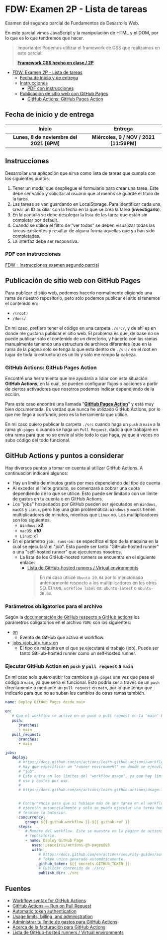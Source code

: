 # FDW: Examen 2P - Lista de tareas

Examen del segundo parcial de Fundamentos de Desarrollo Web.

En este parcial vimos JavaScript y la manipulación de HTML y el DOM, por lo que
es lo que tendremos que hacer.

> Importante: Podemos utilizar el framework de CSS que realizamos en este
> parcial:
>
> [**Framework CSS hecho en clase / 2P**](https://github.com/Fundamentos2122/framework-css-yeicobF.git "Framework CSS hecho en clase / 2P")

- [FDW: Examen 2P - Lista de tareas](#fdw-examen-2p---lista-de-tareas)
  - [Fecha de inicio y de entrega](#fecha-de-inicio-y-de-entrega)
  - [Instrucciones](#instrucciones)
    - [PDF con instrucciones](#pdf-con-instrucciones)
  - [Publicación de sitio web con GitHub Pages](#publicación-de-sitio-web-con-github-pages)
    - [GitHub Actions: GitHub Pages Action](#github-actions-github-pages-action)

## Fecha de inicio y de entrega

|                  Inicio                  |                 Entrega                 |
| :--------------------------------------: | :-------------------------------------: |
| **Lunes, 8 de noviembre del 2021 [6PM]** | **Miércoles, 9 / NOV / 2021 [11:59PM]** |

## Instrucciones

Desarrollar una aplicación que sirva como lista de tareas que cumpla con los
siguientes puntos:

1. Tener un modal que despliegue el formulario para crear una tarea. Este debe
   ser válido y solicitar al usuario que al menos se guarde el título de la
   tarea.
2. Las tareas se van guardando en LocalStorage. Para identificar cada una, crear
   un ID auxiliar con la fecha en la que se crea la tarea (**investigarlo**).
3. En la pantalla se debe desplegar la lista de las tarea que están sin
   completar por default.
4. Cuando se utilice el filtro de "ver todas" se deben visualizar todas las
   tareas existentes y resaltar de alguna forma aquellas que ya han sido
   completadas.
5. La interfaz debe ser responsiva.

### PDF con instrucciones

[FDW - Instrucciones examen segundo parcial](INSTRUCCIONES_Segundo%20Examen%20Parcial.pdf "FDW - Instrucciones examen segundo parcial")

## Publicación de sitio web con GitHub Pages

Para publicar el sitio web, podemos hacerlo normalmente eligiendo una rama de
nuestro repositorio, pero solo podemos publicar el sitio si tenemos el contenido
en:

- `/(root)`
- `/docs/`

En mi caso, prefiero tener el código en una carpeta `./src/`, y de ahí es en
donde me gustaría publicar el sitio web. El problema es que, de base no se puede
publicar solo el contenido de un directorio, y hacerlo con las ramas manualmente
teniendo una estructura de archivos diferentes (que en la rama de la página solo
se tenga lo que está dentro de `./src/` en el root en lugar de toda la
estructura) es un lío y solo me rompo la cabeza.

### GitHub Actions: GitHub Pages Action

Encontré una herramienta que me ayudaría a lidiar con esta situación: **GitHub
Actions**, en la cual, se pueden configurar flujos o acciones a partir de
ciertos activadores que nosotros podemos indicar dependiendo de la acción.

Para este caso encontré una llamada
"[**GitHub Pages Action**](peaceiris/actions-gh-pages "https://github.com/marketplace/actions/github-pages-action#getting-started")"
y está muy bien documentada. Es verdad que nunca he utilizado GitHub Actions,
por lo que me llego a confundir, pero es la herramienta que utilicé.

En mi caso quiero publicar la carpeta `./src` cuando haga un `push` a `main` a
la rama `gh-pages` o cuando se haga un `Pull Request`, dado a que trabajaré en
otra rama para que no se envíe al sitio todo lo que haga, ya que a veces no subo
código del todo funcional.

## GitHub Actions y puntos a considerar

Hay diversos puntos a tomar en cuenta al utilizar GitHub Actions. A continuación
indicaré algunos:

- Hay un límite de minutos gratis por mes dependiendo del tipo de cuenta
- Al exceder el límite gratuito, se comenzará a cobrar una cuota dependiendo de
  lo que se utilice. Esto puede ser limitado con un límite de gastos en tu
  cuenta o en GitHub Actions.
- Los "jobs" hospedados por GitHub pueden ser ejecutados en `Windows`, `macOS` y
  `Linux`, pero hay una gran problemática: `Windows` y `macOS` tienen
  multiplicadores de minutos, mientras que `Linux` no. Los multiplicadores son
  los siguientes:
  - `Windows`: **x2**
  - `macOS`: **_x10_**
  - `Linux`: x1
- En el parámetro `job: runs-on:` se especifica el tipo de la máquina en la cual
  se ejecutará el "job". Esta puede ser tanto "GitHub-hosted runner" o una
  "self-hosted runner" que ejecutemos nosotros.
  - La lista de los GitHub-hosted runners se encuentra en el siguiente enlace:
    - [Lista de GitHub-hosted runners / Virtual environments](https://docs.github.com/en/actions/learn-github-actions/workflow-syntax-for-github-actions#jobsjob_idruns-on "Lista de GitHub-hosted runners / Virtual environments")
      > En mi caso utilicé `Ubuntu 20.04` por lo mencionado anteriormente
      > respecto a los multiplicadores en los otros SO. El `YAML workflow label`
      > es: `ubuntu-latest` o `ubuntu-20.04`.

### Parámetros obligatorios para el archivo

Según la
[documentación de GitHub respecto a GitHub actions](https://docs.github.com/en/actions/learn-github-actions/workflow-syntax-for-github-actions "documentación de GitHub respecto a GitHub actions")
los parámetros obligatorios en el archivo `YAML` son los siguientes:

- [on](https://docs.github.com/en/actions/learn-github-actions/workflow-syntax-for-github-actions#on "on")
  - Evento de GitHub que activa el workflow.
- [jobs.<job_id>.runs-on](https://docs.github.com/en/actions/learn-github-actions/workflow-syntax-for-github-actions#jobsjob_idruns-on "jobs.<job_id>.runs-on")
  - El tipo de máquina en el que se ejecutará el trabajo (job). Puede ser tanto
    GitHub-hosted runner como un self-hosted runner.

### Ejecutar GitHub Action en `push` y `pull request` a `main`

En mi caso solo quiero subir los cambios a `gh-pages` una vez que pase el código
a `main`, ya que sería el funcional. Esto podría ser a través de un `push`
directamente o mediante un `pull request` en `main`, por lo que tengo que
indicarlo para que no se suban los cambios de otras ramas también.

```yaml
name: Deploy GitHub Pages desde main

on:
   # Que el workflow se active en un push o pull request en la "main" branch.
   push:
      branches:
      - main
   pull_request:
      branches:
      - main

jobs:
   deploy:
      # https://docs.github.com/en/actions/learn-github-actions/workflow-syntax-for-github-actions#jobs
      # Hay que específicar un "runner environment" en donde se ejecutará el
      # "job".
      # Este entra en los límites del "workflow usage", ya que hay límites de
      # uso y costes por uso.
      #
      # https://docs.github.com/en/actions/learn-github-actions/usage-limits-billing-and-administration


      # Concurrencia para que si hubiese más de una tarea en el workflow, se
      # ejecuten secuencialmente y solo se pueda ejecutar una tarea hasta que
      # termine la anterior.
      concurrency:
         group: ${{ github.workflow }}-${{ github.ref }}
      steps:
         # Nombre del workflow. Este se muestra en la página de actions del
         # repositorio.
         - name: Deploy GitHub Page
            uses: peaceiris/actions-gh-pages@v3
            with:
               # https://docs.github.com/en/actions/security-guides/automatic-token-authentication
               # Token único generado automáticamente.
               github_token: ${{ secrets.GITHUB_TOKEN }}
               # Publicar contenido de ./src/
               publish_dir: ./src
```

## Fuentes

- [Workflow syntax for GitHub Actions](https://docs.github.com/en/actions/learn-github-actions/workflow-syntax-for-github-actions#onpushpull_requestpaths "Workflow syntax for GitHub Actions")
- [GitHub Actions — Run on Pull Request](https://futurestud.io/tutorials/github-actions-run-on-pull-request "GitHub Actions — Run on Pull Request")
- [Automatic token authentication](https://docs.github.com/en/actions/security-guides/automatic-token-authentication "Automatic token authentication")
- [Usage limits, billing, and administration](https://docs.github.com/en/actions/learn-github-actions/usage-limits-billing-and-administration "Usage limits, billing, and administration")
- [Administrar tu límite de gastos para GitHub Actions](https://docs.github.com/es/billing/managing-billing-for-github-actions/managing-your-spending-limit-for-github-actions "Administrar tu límite de gastos para GitHub Actions")
- [Acerca de la facturación para GitHub Actions](https://docs.github.com/es/billing/managing-billing-for-github-actions/about-billing-for-github-actions "Acerca de la facturación para GitHub Actions")
- [Lista de GitHub-hosted runners / Virtual environments](https://docs.github.com/en/actions/learn-github-actions/workflow-syntax-for-github-actions#jobsjob_idruns-on "Lista de GitHub-hosted runners / Virtual environments")
